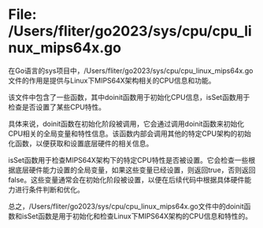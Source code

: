 # File: /Users/fliter/go2023/sys/cpu/cpu_linux_mips64x.go

在Go语言的sys项目中，/Users/fliter/go2023/sys/cpu/cpu_linux_mips64x.go文件的作用是提供与Linux下MIPS64X架构相关的CPU信息和功能。

该文件中包含了一些函数，其中doinit函数用于初始化CPU信息，isSet函数用于检查是否设置了某些CPU特性。

具体来说，doinit函数在初始化阶段被调用，它会通过调用doinit函数来初始化CPU相关的全局变量和特性信息。该函数内部会调用其他的特定CPU架构的初始化函数，以便获取和设置底层硬件的相关信息。

isSet函数用于检查MIPS64X架构下的特定CPU特性是否被设置。它会检查一些根据底层硬件能力设置的全局变量，如果这些变量已经设置，则返回true，否则返回false。这些变量通常会在初始化阶段被设置，以便在后续代码中根据具体硬件能力进行条件判断和优化。

总之，/Users/fliter/go2023/sys/cpu/cpu_linux_mips64x.go文件中的doinit函数和isSet函数是用于初始化和检查Linux下MIPS64X架构的CPU信息和特性的。

